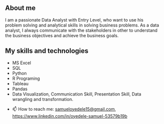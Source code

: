 ## About me

I am a passionate Data Analyst with Entry Level, who want to use his problem solving and analytical skills in solving business problems.
As a data analyst, I always communicate with the stakeholders in other to understand the business objectives and achieve the business goals.

## My skills and technologies
* MS Excel
* SQL
* Python
* R Programing 
* Tableau
* Pandas
* Data Visualization, Communication Skill, Presentation Skill, Data wrangling and transformation.
- 📫 How to reach me: samueloyedele15@gmail.com, https://www.linkedin.com/in/oyedele-samuel-53579b19b

<!---
Samizic29/Samizic29 is a ✨ special ✨ repository because its `README.md` (this file) appears on your GitHub profile.
You can click the Preview link to take a look at your changes.
--->
